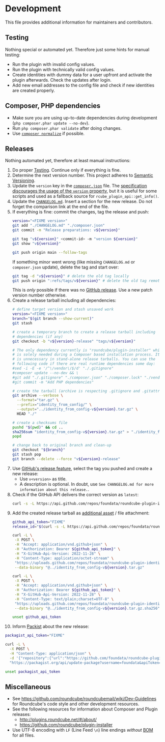 # Development

This file provides additional information for maintainers and contributors.


## Testing

Nothing special or automated yet. Therefore just some hints for manual testing:

* Run the plugin with invalid config values.
* Run the plugin with technically valid config values.
* Create identities with dummy data for a user upfront and activate the plugin afterwards. Check the updates after login.
* Add new email addresses to the config file and check if new identities are created properly.


## Composer, PHP dependencies

* Make sure you are using up-to-date dependencies during development (`php composer.phar update --no-dev`).
* Run `php composer.phar validate` after doing changes.
* Use [`composer normalize`](https://github.com/ergebnis/composer-normalize) if possible.


## Releases

Nothing automated yet, therefore at least manual instructions:

1. Do proper [Testing](#testing). Continue only if everything is fine.
2. Determine the next version number. This project adheres to [Semantic Versioning](https://semver.org/spec/v2.0.0.html).
3. Update the `version` key in the [`composer.json`](./composer.json) file. The [specification discourages the usage of the `version` property](https://getcomposer.org/doc/04-schema.md#version), but it is useful for some scripts and used as a fallback source for `rcube_plugin_api::get_info()`.
4. Update the [`CHANGELOG.md`](./CHANGELOG.md). Insert a section for the new release. Do not forget the comparison link at the end of the file.
5. If everything is fine: commit the changes, tag the release and push:
   ```bash
   version="<FIXME version>"
   git add "./CHANGELOG.md" "./composer.json"
   git commit -m "Release preparations: v${version}"

   git tag "v${version}" <commit-id> -m "version ${version}"
   git show "v${version}"

   git push origin main --follow-tags
   ```
   If something minor went wrong (like missing `CHANGELOG.md` or `composer.json` update), delete the tag and start over:
   ```bash
   git tag -d "v${version}" # delete the old tag locally
   git push origin ":refs/tags/v${version}" # delete the old tag remotely
   ```
   This is *only* possible if there was no [GitHub release](https://github.com/foundata/roundcube-plugin-identity-from-config/releases/). Use a new patch version number otherwise.
6. Create a release tarball including all dependencies:
   ```bash
   # define target version and stash unsaved work
   version="<FIXME version>"
   branch="$(git branch --show-current)"
   git stash

   # create a temporary branch to create a release tarball including
   # dependencies (if any)
   git checkout -b "v${version}-release" "tags/v${version}"

   # The only dependency currently is "roundcube/plugin-installer" which
   # is solely needed during a Composer based installation process. It
   # is unnecessary in stand-alone release tarballs. You can use the
   # following code if there are real runtime dependencies some day:
   #sed -i -E -e '/^\/vendor\/$/d' "./.gitignore"
   #composer update --no-dev && \
   #git add "./.gitignore" "./composer.json" "./composer.lock" "./vendor/." && \
   #git commit -m "Add PHP dependencies"

   # create the tarball (archive is respecting .gitignore and .gitattributes)
   git archive --verbose \
     --format="tar.gz" \
     --prefix="identity_from_config/" \
     --output="../identity_from_config-v${version}.tar.gz" \
     HEAD "./"

   # create a checksums file
   pushd "$(pwd)" && cd ..
   sha256sum "identity_from_config-v${version}.tar.gz" > "./identity_from_config-v${version}.tar.gz.sha256"
   popd

   # change back to original branch and clean-up
   git checkout "${branch}"
   git stash pop
   git branch --delete --force "v${version}-release"
   ```
7. Use [GitHub's release feature](https://github.com/foundata/roundcube-plugin-identity-from-config/releases/new), select the tag you pushed and create a new release:
   * Use `v<version>` as title.
   * A description is optional. In doubt, use `See CHANGELOG.md for more information about this release.`.
8. Check if the GitHub API delivers the correct version as `latest`:
   ```bash
   curl -s -L https://api.github.com/repos/foundata/roundcube-plugin-identity-from-config/releases/latest | jq -r '.tag_name' | sed -e 's/^v//g'
   ```
9. Add the created release tarball as [additional asset](https://docs.github.com/en/enterprise-cloud@latest/rest/releases/assets#upload-a-release-asset) / file attachment:
   ```bash
   github_api_token="FIXME"
   release_id="$(curl -s -L https://api.github.com/repos/foundata/roundcube-plugin-identity-from-config/releases/latest | jq -r '.id')"

   curl -L \
    -X POST \
    -H "Accept: application/vnd.github+json" \
    -H "Authorization: Bearer ${github_api_token}" \
    -H "X-GitHub-Api-Version: 2022-11-28" \
    -H "Content-Type: application/octet-stream" \
    "https://uploads.github.com/repos/foundata/roundcube-plugin-identity-from-config/releases/${release_id}/assets?name=identity_from_config-v${version}.tar.gz" \
    --data-binary "@../identity_from_config-v${version}.tar.gz"

   curl -L \
    -X POST \
    -H "Accept: application/vnd.github+json" \
    -H "Authorization: Bearer ${github_api_token}" \
    -H "X-GitHub-Api-Version: 2022-11-28" \
    -H "Content-Type: text/plain;charset=UTF-8" \
    "https://uploads.github.com/repos/foundata/roundcube-plugin-identity-from-config/releases/${release_id}/assets?name=identity_from_config-v${version}.tar.gz.sha256" \
    --data-binary "@../identity_from_config-v${version}.tar.gz.sha256"

   unset github_api_token
   ```
10. Inform [Packist](https://packagist.org/) about the new release:
   ```bash
   packagist_api_token="FIXME"

   curl -L \
     -X POST \
     -H "Content-Type: application/json" \
     -d '{"repository":{"url":"https://github.com/foundata/roundcube-plugin-identity-from-config"}}' \
     "https://packagist.org/api/update-package?username=foundata&apiToken=${packagist_api_token}"

   unset packagist_api_token
   ```


## Miscellaneous

* See <https://github.com/roundcube/roundcubemail/wiki/Dev-Guidelines> for Roundcube's code style and other development resources.
* See the following resources for information about Composer and Plugin releases:
  * <http://plugins.roundcube.net/#/about/>
  * <https://github.com/roundcube/plugin-installer>
* Use UTF-8 encoding with `LF` (Line Feed `\n`) line endings *without* [BOM](https://en.wikipedia.org/wiki/Byte_order_mark) for all files.
